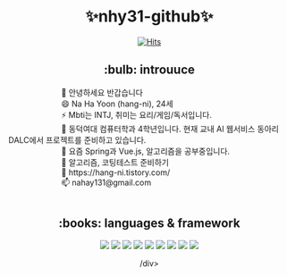 <div align=center><h1>✨nhy31-github✨</h1>

[![Hits](https://hits.seeyoufarm.com/api/count/incr/badge.svgurl=https%3A%2F%2Fgithub.com%2Fnhy31&count_bg=%238CB2D4&title_bg=%23C3D6DE&icon=superuser.svg&icon_color=%23E7E7E7&title=hits&edge_flat=false)](https://hits.seeyoufarm.com)

<h2>:bulb: introuuce</h2>
<div align=left>
&nbsp;&nbsp;&nbsp;&nbsp;&nbsp;&nbsp;&nbsp;&nbsp;&nbsp;&nbsp;&nbsp;&nbsp;&nbsp;&nbsp;&nbsp;&nbsp;&nbsp;&nbsp;&nbsp;&nbsp;&nbsp;&nbsp;&nbsp;&nbsp;👯 안녕하세요 반갑습니다 <br>
&nbsp;&nbsp;&nbsp;&nbsp;&nbsp;&nbsp;&nbsp;&nbsp;&nbsp;&nbsp;&nbsp;&nbsp;&nbsp;&nbsp;&nbsp;&nbsp;&nbsp;&nbsp;&nbsp;&nbsp;&nbsp;&nbsp;&nbsp;&nbsp;😄 Na Ha Yoon (hang-ni), 24세 <br>
&nbsp;&nbsp;&nbsp;&nbsp;&nbsp;&nbsp;&nbsp;&nbsp;&nbsp;&nbsp;&nbsp;&nbsp;&nbsp;&nbsp;&nbsp;&nbsp;&nbsp;&nbsp;&nbsp;&nbsp;&nbsp;&nbsp;&nbsp;&nbsp;⚡ Mbti는 INTJ, 취미는 요리/게임/독서입니다. <br>
&nbsp;&nbsp;&nbsp;&nbsp;&nbsp;&nbsp;&nbsp;&nbsp;&nbsp;&nbsp;&nbsp;&nbsp;&nbsp;&nbsp;&nbsp;&nbsp;&nbsp;&nbsp;&nbsp;&nbsp;&nbsp;&nbsp;&nbsp;&nbsp;🔭 동덕여대 컴퓨터학과 4학년입니다. 현재 교내 AI 웹서비스 동아리 DALC에서 프로젝트를 준비하고 있습니다.<br>
&nbsp;&nbsp;&nbsp;&nbsp;&nbsp;&nbsp;&nbsp;&nbsp;&nbsp;&nbsp;&nbsp;&nbsp;&nbsp;&nbsp;&nbsp;&nbsp;&nbsp;&nbsp;&nbsp;&nbsp;&nbsp;&nbsp;&nbsp;&nbsp;🌱 요즘 Spring과 Vue.js, 알고리즘을 공부중입니다. <br>
&nbsp;&nbsp;&nbsp;&nbsp;&nbsp;&nbsp;&nbsp;&nbsp;&nbsp;&nbsp;&nbsp;&nbsp;&nbsp;&nbsp;&nbsp;&nbsp;&nbsp;&nbsp;&nbsp;&nbsp;&nbsp;&nbsp;&nbsp;&nbsp;🤔 알고리즘, 코팅테스트 준비하기 <br>
&nbsp;&nbsp;&nbsp;&nbsp;&nbsp;&nbsp;&nbsp;&nbsp;&nbsp;&nbsp;&nbsp;&nbsp;&nbsp;&nbsp;&nbsp;&nbsp;&nbsp;&nbsp;&nbsp;&nbsp;&nbsp;&nbsp;&nbsp;&nbsp;💬 https://hang-ni.tistory.com/ <br>
&nbsp;&nbsp;&nbsp;&nbsp;&nbsp;&nbsp;&nbsp;&nbsp;&nbsp;&nbsp;&nbsp;&nbsp;&nbsp;&nbsp;&nbsp;&nbsp;&nbsp;&nbsp;&nbsp;&nbsp;&nbsp;&nbsp;&nbsp;&nbsp;📫 nahay131@gmail.com <br><br>
</div>
  
<h2 align=center>:books: languages & framework</h2>
<img src="https://img.shields.io/badge/Android-3DDC84?style=flat-square&logo=Android&logoColor=white"/>
<img src="https://img.shields.io/badge/Java-007396?style=flat-square&logo=Java&logoColor=white"/>
<img src="https://img.shields.io/badge/JavaScript-F7DF1E?style=flat-square&logo=JavaScript&logoColor=white"/>
<img src="https://img.shields.io/badge/HTML5-E34F26?style=flat-square&logo=HTML5&logoColor=white"/>
<img src="https://img.shields.io/badge/CSS3-1572B6?style=flat-square&logo=CSS3&logoColor=white"/>
<img src="https://img.shields.io/badge/Spring-6DB33F?style=flat-square&logo=Spring&logoColor=white"/>
<img src="https://img.shields.io/badge/Spring Boot-1572B6?style=flat-square&logo=Spring Boot&logoColor=white"/>
<img src="https://img.shields.io/badge/C-A8B9CC?style=flat-square&logo=C&logoColor=white"/>
<img src="https://img.shields.io/badge/Oracle-F80000?style=flat-square&logo=Oracle&logoColor=white"/>

/div>

